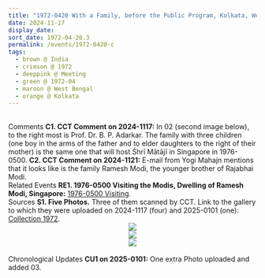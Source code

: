 ```yaml
---
title: "1972-0420 With a Family, before the Public Program, Kolkata, West Bengal, India (date to be confirmed)"
date: 2024-11-17
display_date: 
sort_date: 1972-04-20.3
permalink: /events/1972-0420-c
tags:
  - brown @ India
  - crimson @ 1972
  - deeppink @ Meeting
  - green @ 1972-04
  - maroon @ West Bengal
  - orange @ Kolkata
---
```


<br>

<wave-list>
  <list-title color="DarkSeaGreen" width="55">Comments</list-title>
  <list-item color="BlanchedAlmond" width="280"><b>C1. CCT Comment on 2024-1117:</b> In 02 (second image below), to the right most is Prof. Dr. B. P. Adarkar. The family with three children (one boy in the arms of the father and to elder daughters to the right of their mother) is the same one that will host Śhrī Mātājī in Singapore in 1976-0500.</list-item>
   <list-item color="Lavender" width="280"><b>C2. CCT Comment on 2024-1121:</b> E-mail from Yogi Mahajn mentions that it looks like is the family Ramesh Modi, the younger brother of Rajabhai Modi.</list-item>
</wave-list>

<br>

<wave-list>
  <list-title color="DarkSeaGreen" width="75"> Related Events</list-title>
  <list-item color="BlanchedAlmond"  width="280"><b>RE1. 1976-0500 Visiting the Modis, Dwelling of Ramesh Modi, Singapore:</b> <a href="https://seven-teams.github.io/events/1976-0501-0500">1976-0500 Visiting</a>.</list-item>  
</wave-list>

<br>

<wave-list>
  <list-title color="DarkSeaGreen" width="40">Sources</list-title>
  <list-item color="BlanchedAlmond"  width="280"><b>S1. Five Photos.</b> Three of them scanned by CCT. Link to the gallery to which they were uploaded on 2024-1117 (four) and 2025-0101 (one): <a href="https://eternalmoments.smugmug.com/Collections/Yogi-Mahajan-Collection/1972">Collection 1972</a>.</list-item>
</wave-list>

<div style="text-align: center"><img src="https://pub-bcc3cbe9b1e94ba1ac28915f7a3900fa.r2.dev/1972-0420_With_a_Family_before_the_Public_Program_Kolkata_West_Bengal_India_(date_to_be_confirmed)_01_(from_tif)_(Yogi_Mahajan_Collection).jpg" /></div>

<div style="text-align: center"><img src="https://pub-bcc3cbe9b1e94ba1ac28915f7a3900fa.r2.dev/1972-0420_With_a_Family_before_the_Public_Program_Kolkata_West_Bengal_India_(date_to_be_confirmed)_02_(from_tif)_(Yogi_Mahajan_Collection).jpg" /></div>

<div style="text-align: center"><img src="https://pub-bcc3cbe9b1e94ba1ac28915f7a3900fa.r2.dev/1972-0420_With_a_Family_before_the_Public_Program_Kolkata_West_Bengal_India_(date_to_be_confirmed)_03_(from_tif)_(Yogi_Mahajan_Collection).jpg" /></div>

<br>

<wave-list>
  <list-title color="DarkSeaGreen" width="110">Chronological Updates</list-title>
  <list-item color="BlanchedAlmond"  width="280"><b>CU1 on 2025-0101:</b> One extra Photo uploaded and added 03.</list-item>
</wave-list>